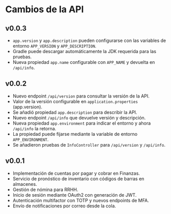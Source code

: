 # Cambios de la API
## v0.0.3
- `app.version` y `app.description` pueden configurarse con las variables de entorno `APP_VERSION` y `APP_DESCRIPTION`.
- Gradle puede descargar automáticamente la JDK requerida para las pruebas.
- Nueva propiedad `app.name` configurable con `APP_NAME` y devuelta en `/api/info`.
## v0.0.2
- Nuevo endpoint `/api/version` para consultar la versión de la API.
- Valor de la versión configurable en `application.properties` (app.version).
- Se añadió propiedad `app.description` para describir la API.
- Nuevo endpoint `/api/info` que devuelve versión y descripción.
- Nueva propiedad `app.environment` para indicar el entorno y ahora `/api/info` la retorna.
- La propiedad puede fijarse mediante la variable de entorno `APP_ENVIRONMENT`.
- Se añadieron pruebas de `InfoController` para `/api/version` y `/api/info`.

## v0.0.1
- Implementación de cuentas por pagar y cobrar en Finanzas.
- Servicio de pronóstico de inventario con códigos de barras en almacenes.
- Gestión de nómina para RRHH.
- Inicio de sesión mediante OAuth2 con generación de JWT.
- Autenticación multifactor con TOTP y nuevos endpoints de MFA.
- Envío de notificaciones por correo desde la cola.
